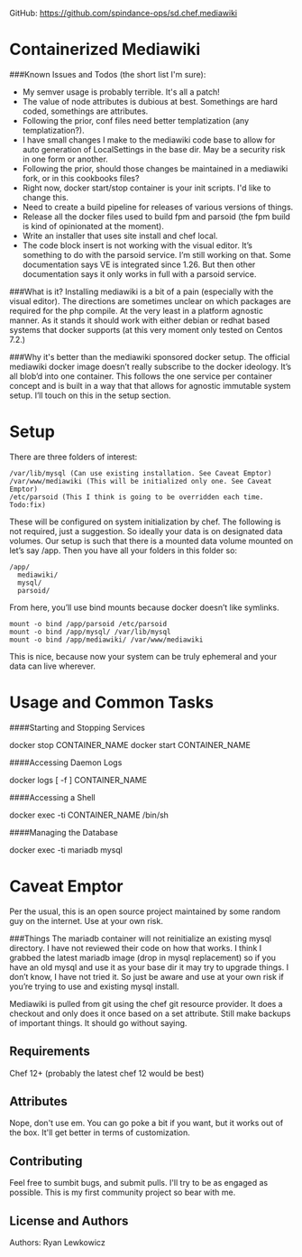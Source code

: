 GitHub: https://github.com/spindance-ops/sd.chef.mediawiki

Containerized Mediawiki 
=======================
###Known Issues and Todos (the short list I'm sure):
* My semver usage is probably terrible. It's all a patch! 
* The value of node attributes is dubious at best. Somethings are hard coded, somethings are attributes. 
* Following the prior, conf files need better templatization (any templatization?). 
* I have small changes I make to the mediawiki code base to allow for auto generation of LocalSettings in the base dir. May be a security risk in one form or another. 
* Following the prior, should those changes be maintained in a mediawiki fork, or in this cookbooks files?
* Right now, docker start/stop container is your init scripts. I'd like to change this. 
* Need to create a build pipeline for releases of various versions of things. 
* Release all the docker files used to build fpm and parsoid (the fpm build is kind of opinionated at the moment). 
* Write an installer that uses site install and chef local.
* The code block insert is not working with the visual editor. It’s something to do with the parsoid service. I’m still working on that. Some documentation says VE is integrated since 1.26. But then other documentation says it only works in full with a parsoid service. 

###What is it? 
Installing mediawiki is a bit of a pain (especially with the visual editor). The directions are sometimes unclear on which packages are required for the php compile. At the very least in a platform agnostic manner. As it stands it should work with either debian or redhat based systems that docker supports (at this very moment only tested on Centos 7.2.)

###Why it's better than the mediawiki sponsored docker setup. 
The official mediawiki docker image doesn’t really subscribe to the docker ideology. It’s all blob’d into one container. This follows the one service per container concept and is built in a way that that allows for agnostic immutable system setup. I’ll touch on this in the setup section.

Setup
=======================
There are three folders of interest:

```
/var/lib/mysql (Can use existing installation. See Caveat Emptor)
/var/www/mediawiki (This will be initialized only one. See Caveat Emptor)
/etc/parsoid (This I think is going to be overridden each time. Todo:fix)
```

These will be configured on system initialization by chef. The following is not required, just a suggestion.
So ideally your data is on designated data volumes. Our setup is such that there is a mounted data volume mounted on let’s say /app. Then you have all your folders in this folder so:

```
/app/
  mediawiki/
  mysql/
  parsoid/
```

From here, you’ll use bind mounts because docker doesn’t like symlinks. 
```
mount -o bind /app/parsoid /etc/parsoid
mount -o bind /app/mysql/ /var/lib/mysql
mount -o bind /app/mediawiki/ /var/www/mediawiki
```

This is nice, because now your system can be truly ephemeral and your data can live wherever.

Usage and Common Tasks
=======================
####Starting and Stopping Services 

docker stop CONTAINER_NAME
docker start CONTAINER_NAME

####Accessing Daemon Logs

docker logs [ -f ] CONTAINER_NAME

####Accessing a Shell

docker exec -ti CONTAINER_NAME /bin/sh

####Managing the Database

docker exec -ti mariadb mysql

Caveat Emptor
=======================
Per the usual, this is an open source project maintained by some random guy on the internet. Use at your own risk.  

###Things
The mariadb container will not reinitialize an existing mysql directory. I have not reviewed their code on how that works. I think I grabbed the latest mariadb image (drop in mysql replacement) so if you have an old mysql and use it as your base dir it may try to upgrade things. I don’t know, I have not tried it. So just be aware and use at your own risk if you’re trying to use and existing mysql install. 


Mediawiki is pulled from git using the chef git resource provider. It does a checkout and only does it once based on a set attribute. Still make backups of important things. It should go without saying. 


Requirements
------------
Chef 12+ (probably the latest chef 12 would be best)

Attributes
----------
Nope, don't use em. You can go poke a bit if you want, but it works out of the box. It'll get better in terms of customization. 

Contributing
------------
Feel free to sumbit bugs, and submit pulls. I'll try to be as engaged as possible. This is my first community project so bear with me. 

License and Authors
-------------------
Authors: Ryan Lewkowicz 
